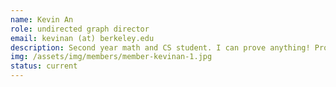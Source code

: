 ```yaml
---
name: Kevin An
role: undirected graph director
email: kevinan (at) berkeley.edu
description: Second year math and CS student. I can prove anything! Proof&#58; I sometimes make mistakes. Apply ex falso sequitur quodlibet.
img: /assets/img/members/member-kevinan-1.jpg
status: current
---
```

